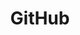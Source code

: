 ---
title: "GitHub"
layout: category
permalink: /categories/github/
author_profile: true
taxonomy: GitHub
sidebar:
  nav: "categories"
---